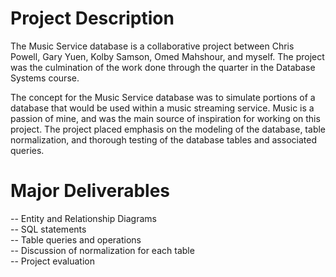 # Project Description
The Music Service database is a collaborative project between Chris Powell, Gary Yuen, Kolby Samson, Omed Mahshour, and myself. The project was the culmination of the work done through the quarter in the Database Systems course. 

The concept for the Music Service database was to simulate portions of a database that would be used within a music streaming service.  Music is a passion of mine, and was the main source of inspiration for working on this project. The project placed emphasis on the modeling of the database, table normalization, and thorough testing of the database tables and associated queries.

# Major Deliverables
-- Entity and Relationship Diagrams\
-- SQL statements\
-- Table queries and operations\
-- Discussion of normalization for each table\
-- Project evaluation
